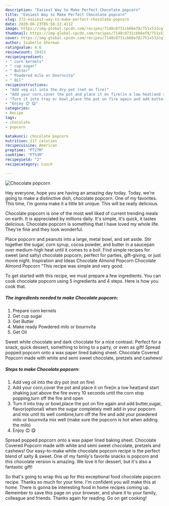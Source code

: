 ```yaml
---
description: "Easiest Way to Make Perfect Chocolate popcorn"
title: "Easiest Way to Make Perfect Chocolate popcorn"
slug: 272-easiest-way-to-make-perfect-chocolate-popcorn
date: 2020-06-23T05:58:22.411Z
image: https://img-global.cpcdn.com/recipes/7140c8731cb66ef8/751x532cq70/chocolate-popcorn-recipe-main-photo.jpg
thumbnail: https://img-global.cpcdn.com/recipes/7140c8731cb66ef8/751x532cq70/chocolate-popcorn-recipe-main-photo.jpg
cover: https://img-global.cpcdn.com/recipes/7140c8731cb66ef8/751x532cq70/chocolate-popcorn-recipe-main-photo.jpg
author: Isabelle Sherman
ratingvalue: 4.6
reviewcount: 26421
recipeingredient:
- " corn kernels"
- " cup sugar"
- " Butter"
- " Powdered milo or bournvita"
- " Oil"
recipeinstructions:
- "Add veg oil into the dry pot (not on fire)"
- "Add your corn,cover the pot and place it on fire(in a low heat)and start shaking just above the fire every 10 seconds until the corn stop popping,turn off the fire and open"
- "Turn it into tray or bowl,place the pot on fire again and add butter,sugar, flavor(optional) when the sugar completely melt add in your popcorn and mix until its well combine,turn off the fire and add your powdered milo or bournvita mix well (make sure the popcorn is hot when adding the milo)"
- "Enjoy 😊 😋"
categories:
- Recipe
tags:
- chocolate
- popcorn

katakunci: chocolate popcorn 
nutrition: 217 calories
recipecuisine: American
preptime: "PT27M"
cooktime: "PT53M"
recipeyield: "2"
recipecategory: Lunch

---
```



![Chocolate popcorn](https://img-global.cpcdn.com/recipes/7140c8731cb66ef8/751x532cq70/chocolate-popcorn-recipe-main-photo.jpg)

Hey everyone, hope you are having an amazing day today. Today, we're going to make a distinctive dish, chocolate popcorn. One of my favorites. This time, I'm gonna make it a little bit unique. This will be really delicious.

Chocolate popcorn is one of the most well liked of current trending meals on earth. It is appreciated by millions daily. It's simple, it's quick, it tastes delicious. Chocolate popcorn is something that I have loved my whole life. They're fine and they look wonderful.

Place popcorn and peanuts into a large, metal bowl, and set aside. Stir together the sugar, corn syrup, cocoa powder, and butter in a saucepan over medium-high heat until it comes to a boil. Find simple recipes for sweet (and salty) chocolate popcorn, perfect for parties, gift-giving, or just movie night. Inspiration and Ideas Chocolate Almond Popcorn Chocolate Almond Popcorn &#34;This recipe was simple and very good.


To get started with this recipe, we must prepare a few ingredients. You can cook chocolate popcorn using 5 ingredients and 4 steps. Here is how you cook that.

<!--inarticleads1-->

##### The ingredients needed to make Chocolate popcorn:

1. Prepare  corn kernels
1. Get  cup sugar
1. Get  Butter
1. Make ready  Powdered milo or bournvita
1. Get  Oil


Sweet white chocolate and dark chocolate for a nice contrast. Perfect for a snack, quick dessert, something to bring to a party, or even as gift! Spread popped popcorn onto a wax paper lined baking sheet. Chocolate Covered Popcorn made with white and semi sweet chocolate, pretzels and cashews! 

<!--inarticleads2-->

##### Steps to make Chocolate popcorn:

1. Add veg oil into the dry pot (not on fire)
1. Add your corn,cover the pot and place it on fire(in a low heat)and start shaking just above the fire every 10 seconds until the corn stop popping,turn off the fire and open
1. Turn it into tray or bowl,place the pot on fire again and add butter,sugar, flavor(optional) when the sugar completely melt add in your popcorn and mix until its well combine,turn off the fire and add your powdered milo or bournvita mix well (make sure the popcorn is hot when adding the milo)
1. Enjoy 😊 😋


Spread popped popcorn onto a wax paper lined baking sheet. Chocolate Covered Popcorn made with white and semi sweet chocolate, pretzels and cashews! Our easy-to-make white chocolate popcorn recipe is the perfect blend of salty &amp; sweet. One of my family&#39;s favorite snacks is popcorn and this chocolate version is amazing. We love it for dessert, but it&#39;s also a fantastic gift! 

So that's going to wrap this up for this exceptional food chocolate popcorn recipe. Thanks so much for your time. I'm confident you will make this at home. There is gonna be interesting food in home recipes coming up. Remember to save this page on your browser, and share it to your family, colleague and friends. Thanks again for reading. Go on get cooking!
